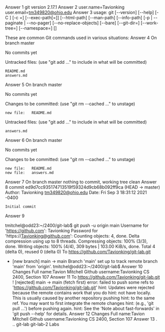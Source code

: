Answer 1
git version 2.17.1
Answer 2
user.name=Tavionking
user.email=tm349820@ohio.edu
Answer 3
usage: git [--version] [--help] [-C <path>] [-c <name>=<value>]
           [--exec-path[=<path>]] [--html-path] [--man-path] [--info-path]
           [-p | --paginate | --no-pager] [--no-replace-objects] [--bare]
           [--git-dir=<path>] [--work-tree=<path>] [--namespace=<name>]
           <command> [<args>]

These are common Git commands used in various situations:
Answer 4
On branch master

No commits yet

Untracked files:
  (use "git add <file>..." to include in what will be committed)

	README.md
	answers.md
Answer 5
On branch master

No commits yet

Changes to be committed:
  (use "git rm --cached <file>..." to unstage)

	new file:   README.md

Untracked files:
  (use "git add <file>..." to include in what will be committed)

	answers.md
Answer 6
On branch master

No commits yet

Changes to be committed:
  (use "git rm --cached <file>..." to unstage)

	new file:   README.md
	new file:   answers.md
Answer 7
On branch master
nothing to commit, working tree clean
Answer 8
commit ed9d7cc935174713519f59324d9cb68b092ff9ca (HEAD -> master)
Author: Tavionking <tm349820@ohio.edu>
Date:   Fri Sep 3 18:31:12 2021 -0400

    Initial commit
Answer 9

tmitchel@odd23:~/2400/git-lab$ git push -u origin main
Username for 'https://github.com': Tavionking
Password for 'https://Tavionking@github.com': 
Counting objects: 4, done.
Delta compression using up to 8 threads.
Compressing objects: 100% (3/3), done.
Writing objects: 100% (4/4), 309 bytes | 103.00 KiB/s, done.
Total 4 (delta 0), reused 0 (delta 0)
To https://github.com/Tavionking/git-lab.git
 * [new branch]      main -> main
Branch 'main' set up to track remote branch 'main' from 'origin'.
tmitchel@odd23:~/2400/git-lab$ 
Answer 10
Changes
Full name:Tavion Mitchell
Github username:Tavionking
CS 2400, Section 107
Answer 11
To https://github.com/Tavionking/git-lab.git
 ! [rejected]        main -> main (fetch first)
error: failed to push some refs to 'https://github.com/Tavionking/git-lab.git'
hint: Updates were rejected because the remote contains work that you do
hint: not have locally. This is usually caused by another repository pushing
hint: to the same ref. You may want to first integrate the remote changes
hint: (e.g., 'git pull ...') before pushing again.
hint: See the 'Note about fast-forwards' in 'git push --help' for details.
Answer 12
Changes Full name:Tavion Mitchell Github username:Tavionking CS 2400, Section 107
Answer 13
.  ..  git-lab	git-lab-2  Labs
